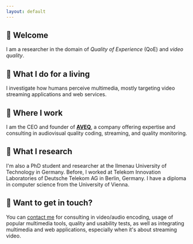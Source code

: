 ```yaml
---
layout: default
---
```


<div class="content-card fade-in-up">
<h2>👋 Welcome</h2>
<p>I am a researcher in the domain of <em>Quality of Experience</em> (QoE) and <em>video quality</em>.</p>
</div>

<div class="content-card fade-in-up">
<h2>💼 What I do for a living</h2>
<p>I investigate how humans perceive multimedia, mostly targeting video streaming applications and web services.</p>
</div>

<div class="content-card fade-in-up">
<h2>🏢 Where I work</h2>
<p>I am the CEO and founder of <a href="https://aveq.info/"><strong>AVEQ</strong></a>, a company offering expertise and consulting in audiovisual quality coding, streaming, and quality monitoring.</p>
</div>

<div class="content-card fade-in-up">
<h2>🔬 What I research</h2>
<p>I'm also a PhD student and researcher at the Ilmenau University of Technology in Germany. Before, I worked at Telekom Innovation Laboratories of Deutsche Telekom AG in Berlin, Germany. I have a diploma in computer science from the University of Vienna.</p>
</div>

<div class="content-card fade-in-up">
<h2>📧 Want to get in touch?</h2>
<p>You can <a href="/contact">contact me</a> for consulting in video/audio encoding, usage of popular multimedia tools, quality and usability tests, as well as integrating multimedia and web applications, especially when it's about streaming video.</p>
</div>
